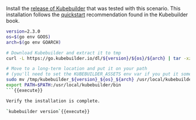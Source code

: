 Install the [release of Kubebuilder](https://github.com/kubernetes-sigs/kubebuilder/releases) that was tested with this scenario. This installation follows the [quickstart](https://book.kubebuilder.io/quick-start.html) recommendation found in the Kubebuilder book.

```bash
version=2.3.0
os=$(go env GOOS)
arch=$(go env GOARCH)

# Download Kubebuilder and extract it to tmp
curl -L https://go.kubebuilder.io/dl/${version}/${os}/${arch} | tar -xz -C /tmp/

# Move to a long-term location and put it on your path
# (you'll need to set the KUBEBUILDER_ASSETS env var if you put it somewhere else)
sudo mv /tmp/kubebuilder_${version}_${os}_${arch} /usr/local/kubebuilder
export PATH=$PATH:/usr/local/kubebuilder/bin
```{{execute}}

Verify the installation is complete.

`kubebuilder version`{{execute}}
